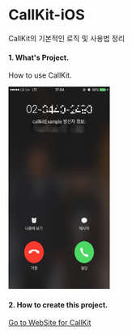 # CallKit-iOS
CallKit의 기본적인 로직 및 사용법 정리

#### 1. What's Project.

  How to use CallKit.
  
  <img src="/assets/callkit.jpg" width="200" height="400" />
  
#### 2. How to create this project.

[Go to WebSite for CallKit](http://faithdeveloperstory.tistory.com/entry/Swift3-CallKit-%EA%B5%AC%ED%98%84-%EC%88%98%EC%8B%A0%EC%9E%90-%ED%99%95%EC%9D%B8-12?category=704813)
